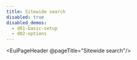 ```yaml
---
title: Sitewide search
disabled: true
disabled_demos:
  - d01-basic-setup
  - d02-options
---
```


<EuiPageHeader @pageTitle="Sitewide search"/>
